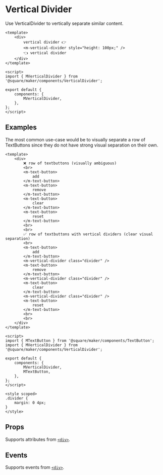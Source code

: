 # Vertical Divider

Use VerticalDivider to vertically separate similar content.

```vue
<template>
	<div>
		vertical divider 👉
		<m-vertical-divider style="height: 100px;" />
		👈 vertical divider
	</div>
</template>

<script>
import { MVerticalDivider } from '@square/maker/components/VerticalDivider';

export default {
	components: {
		MVerticalDivider,
	},
};
</script>
```

## Examples

The most common use-case would be to visually separate a row of TextButtons since they do not have strong visual separation on their own.


```vue
<template>
	<div>
		❌ row of textbuttons (visually ambiguous)
		<br>
		<m-text-button>
			add
		</m-text-button>
		<m-text-button>
			remove
		</m-text-button>
		<m-text-button>
			clear
		</m-text-button>
		<m-text-button>
			reset
		</m-text-button>
		<br>
		<br>
		✅ row of textbuttons with vertical dividers (clear visual separation)
		<br>
		<m-text-button>
			add
		</m-text-button>
		<m-vertical-divider class="divider" />
		<m-text-button>
			remove
		</m-text-button>
		<m-vertical-divider class="divider" />
		<m-text-button>
			clear
		</m-text-button>
		<m-vertical-divider class="divider" />
		<m-text-button>
			reset
		</m-text-button>
		<br>
		<br>
	</div>
</template>

<script>
import { MTextButton } from '@square/maker/components/TextButton';
import { MVerticalDivider } from '@square/maker/components/VerticalDivider';

export default {
	components: {
		MVerticalDivider,
		MTextButton,
	},
};
</script>

<style scoped>
.divider {
	margin: 0 4px;
}
</style>
```

<!-- api-tables:start -->
## Props

Supports attributes from [`<div>`](https://developer.mozilla.org/en-US/docs/Web/HTML/Element/div).


## Events

Supports events from [`<div>`](https://developer.mozilla.org/en-US/docs/Web/HTML/Element/div).
<!-- api-tables:end -->
